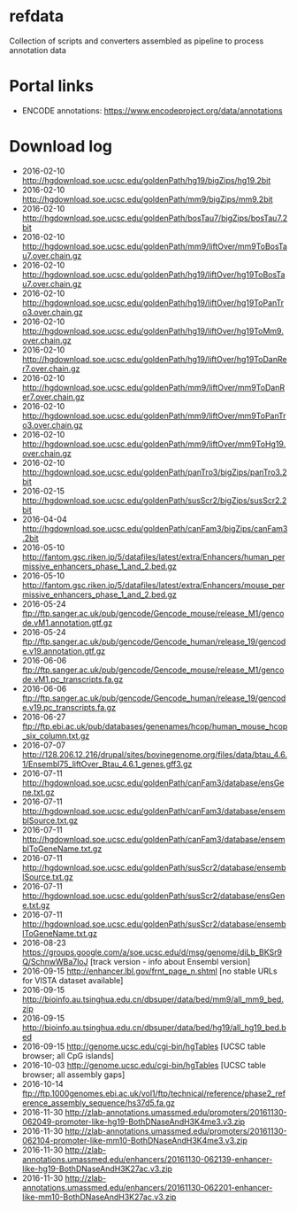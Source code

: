 # refdata
Collection of scripts and converters assembled as pipeline to process annotation data

# Portal links
- ENCODE annotations:   https://www.encodeproject.org/data/annotations

# Download log
- 2016-02-10	http://hgdownload.soe.ucsc.edu/goldenPath/hg19/bigZips/hg19.2bit
- 2016-02-10	http://hgdownload.soe.ucsc.edu/goldenPath/mm9/bigZips/mm9.2bit
- 2016-02-10	http://hgdownload.soe.ucsc.edu/goldenPath/bosTau7/bigZips/bosTau7.2bit
- 2016-02-10	http://hgdownload.soe.ucsc.edu/goldenPath/mm9/liftOver/mm9ToBosTau7.over.chain.gz
- 2016-02-10	http://hgdownload.soe.ucsc.edu/goldenPath/hg19/liftOver/hg19ToBosTau7.over.chain.gz
- 2016-02-10	http://hgdownload.soe.ucsc.edu/goldenPath/hg19/liftOver/hg19ToPanTro3.over.chain.gz
- 2016-02-10	http://hgdownload.soe.ucsc.edu/goldenPath/hg19/liftOver/hg19ToMm9.over.chain.gz
- 2016-02-10	http://hgdownload.soe.ucsc.edu/goldenPath/hg19/liftOver/hg19ToDanRer7.over.chain.gz
- 2016-02-10	http://hgdownload.soe.ucsc.edu/goldenPath/mm9/liftOver/mm9ToDanRer7.over.chain.gz
- 2016-02-10	http://hgdownload.soe.ucsc.edu/goldenPath/mm9/liftOver/mm9ToPanTro3.over.chain.gz
- 2016-02-10	http://hgdownload.soe.ucsc.edu/goldenPath/mm9/liftOver/mm9ToHg19.over.chain.gz
- 2016-02-10	http://hgdownload.soe.ucsc.edu/goldenPath/panTro3/bigZips/panTro3.2bit
- 2016-02-15	http://hgdownload.soe.ucsc.edu/goldenPath/susScr2/bigZips/susScr2.2bit
- 2016-04-04	http://hgdownload.soe.ucsc.edu/goldenPath/canFam3/bigZips/canFam3.2bit
- 2016-05-10	http://fantom.gsc.riken.jp/5/datafiles/latest/extra/Enhancers/human_permissive_enhancers_phase_1_and_2.bed.gz
- 2016-05-10	http://fantom.gsc.riken.jp/5/datafiles/latest/extra/Enhancers/mouse_permissive_enhancers_phase_1_and_2.bed.gz
- 2016-05-24	ftp://ftp.sanger.ac.uk/pub/gencode/Gencode_mouse/release_M1/gencode.vM1.annotation.gtf.gz
- 2016-05-24	ftp://ftp.sanger.ac.uk/pub/gencode/Gencode_human/release_19/gencode.v19.annotation.gtf.gz
- 2016-06-06	ftp://ftp.sanger.ac.uk/pub/gencode/Gencode_mouse/release_M1/gencode.vM1.pc_transcripts.fa.gz
- 2016-06-06	ftp://ftp.sanger.ac.uk/pub/gencode/Gencode_human/release_19/gencode.v19.pc_transcripts.fa.gz
- 2016-06-27	ftp://ftp.ebi.ac.uk/pub/databases/genenames/hcop/human_mouse_hcop_six_column.txt.gz
- 2016-07-07	http://128.206.12.216/drupal/sites/bovinegenome.org/files/data/btau_4.6.1/Ensembl75_liftOver_Btau_4.6.1_genes.gff3.gz
- 2016-07-11	http://hgdownload.soe.ucsc.edu/goldenPath/canFam3/database/ensGene.txt.gz
- 2016-07-11	http://hgdownload.soe.ucsc.edu/goldenPath/canFam3/database/ensemblSource.txt.gz
- 2016-07-11	http://hgdownload.soe.ucsc.edu/goldenPath/canFam3/database/ensemblToGeneName.txt.gz
- 2016-07-11	http://hgdownload.soe.ucsc.edu/goldenPath/susScr2/database/ensemblSource.txt.gz
- 2016-07-11	http://hgdownload.soe.ucsc.edu/goldenPath/susScr2/database/ensGene.txt.gz
- 2016-07-11	http://hgdownload.soe.ucsc.edu/goldenPath/susScr2/database/ensemblToGeneName.txt.gz
- 2016-08-23	https://groups.google.com/a/soe.ucsc.edu/d/msg/genome/diLb_BKSr9Q/SchnwWBa7loJ [track version - info about Ensembl version]
- 2016-09-15	http://enhancer.lbl.gov/frnt_page_n.shtml [no stable URLs for VISTA dataset available]
- 2016-09-15	http://bioinfo.au.tsinghua.edu.cn/dbsuper/data/bed/mm9/all_mm9_bed.zip
- 2016-09-15	http://bioinfo.au.tsinghua.edu.cn/dbsuper/data/bed/hg19/all_hg19_bed.bed
- 2016-09-15	http://genome.ucsc.edu/cgi-bin/hgTables [UCSC table browser; all CpG islands]
- 2016-10-03    http://genome.ucsc.edu/cgi-bin/hgTables [UCSC table browser; all assembly gaps]
- 2016-10-14    ftp://ftp.1000genomes.ebi.ac.uk/vol1/ftp/technical/reference/phase2_reference_assembly_sequence/hs37d5.fa.gz
- 2016-11-30    http://zlab-annotations.umassmed.edu/promoters/20161130-062049-promoter-like-hg19-BothDNaseAndH3K4me3.v3.zip
- 2016-11-30    http://zlab-annotations.umassmed.edu/promoters/20161130-062104-promoter-like-mm10-BothDNaseAndH3K4me3.v3.zip
- 2016-11-30    http://zlab-annotations.umassmed.edu/enhancers/20161130-062139-enhancer-like-hg19-BothDNaseAndH3K27ac.v3.zip
- 2016-11-30    http://zlab-annotations.umassmed.edu/enhancers/20161130-062201-enhancer-like-mm10-BothDNaseAndH3K27ac.v3.zip

